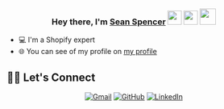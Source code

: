 
<h3 align="center">Hey there, I'm <a href="https://www.upwork.com/freelancers/perfector" >Sean Spencer</a> <img src="https://media.giphy.com/media/hvRJCLFzcasrR4ia7z/giphy.gif" width="28"> <img src="https://emojis.slackmojis.com/emojis/images/1531849430/4246/blob-sunglasses.gif?1531849430" width="28"/> <img src = "https://media2.giphy.com/media/QssGEmpkyEOhBCb7e1/giphy.gif?cid=ecf05e47a0n3gi1bfqntqmob8g9aid1oyj2wr3ds3mg700bl&rid=giphy.gif" width = 32px></h3>

* 💻 I'm a Shopify expert 
* 🌐 You can see of my profile on  <a href="https://www.upwork.com/freelancers/perfector"  target="__blank" rel="noopener noreferrer">[my profile](https://www.upwork.com/freelancers/perfector)</a>

## 🙋‍♀️ Let's Connect
<p align="center">
	<a href="mailto:sown.nguyen006@gmail.com" target="__blank" rel="noopener noreferrer"><img src="https://img.icons8.com/bubbles/50/000000/gmail.png" alt="Gmail"/></a>
	<a href="https://github.com/PerfectorCo" target="__blank" rel="noopener noreferrer"><img src="https://img.icons8.com/bubbles/50/000000/github.png" alt="GitHub"/></a>
	<a href="https://www.linkedin.com/in/seanspencer6" target="__blank" rel="noopener noreferrer"><img src="https://img.icons8.com/bubbles/50/000000/linkedin.png" alt="LinkedIn"/></a>
</p>
